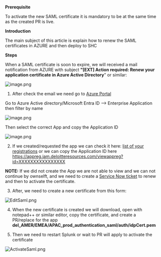 **Prerequisite**

To activate the new SAML certificate it is mandatory to be at the same time as the created PR is live.

**Introduction**

The main subject of this article is explain how to renew the SAML certificates in AZURE and then deploy to SHC

**Steps**

When a SAML certificate is soon to expire, we will received a mail notification from AZURE with subject **"[EXT] Action required: Renew your application certificate in Azure Active Directory**" or similar:

![image.png](/.attachments/image-447275ce-0718-409b-8f3e-2834628adc93.png)

1. After check the email we need go to [Azure Portal](https://portal.azure.com) 

Go to Azure Active directory/Microsoft Entra ID --> Enterprise Application then filter by name

![image.png](/.attachments/image-b5a58cf8-ffb6-4a62-9173-87510bc866b1.png)

Then select the correct App and copy the Application ID

![image.png](/.attachments/image-5fea4fb8-2c9d-416c-983f-4206e7793a3a.png)

2. If we created/requested the app we can check it here: [list of your registrations](https://appreg.iam.deloitteresources.com/listapps) or we can copy the Application ID here https://appreg.iam.deloitteresources.com/viewappreg?id=XXXXXXXXXXXXXXXX

**NOTE:** If we did not create the App we are not able to view and we can not continue by ownselft, and we need to create a [Service Now ticket](https://deloitteglobal.service-now.com/sp?id=sc_cat_item&sys_id=6591c854db09b4d08c54929cd396198e) to renew and then to activate the certificate.

3. After, we need to create a new certificate from this form:

![EditSaml.png](/.attachments/EditSaml-222e6d77-120f-4ced-8d1d-34ab49814109.png)

4. When the new certificate is created we will download, open with notepad++ or similar editor, copy the certificate, and create a PR/replace for the app **del_AMER/EMEA/APAC_prod_authentication_saml/auth/idpCert.pem**

5. Then we need to restart Splunk or wait to PR will apply to activate the certificate

![ActivateSaml.png](/.attachments/ActivateSaml-c84b310a-b0f9-4d53-a747-433d3b3c7ea6.png)
